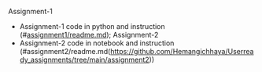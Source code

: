 Assignment-1
- Assignment-1 code in python and instruction (#[assignment1/readme.md](https://github.com/Hemangichhaya/Userready_assignments/tree/main/assignment1));
Assignment-2
- Assignment-2 code in notebook and instruction (#assignment2/readme.md(https://github.com/Hemangichhaya/Userready_assignments/tree/main/assignment2))
